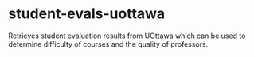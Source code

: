 # student-evals-uottawa
Retrieves student evaluation results from UOttawa which can be used to determine difficulty of courses and the quality of professors.
